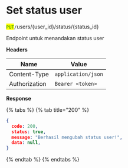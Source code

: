 # Set status user

<mark style="color:green;">`PUT`</mark>`/`users/{user\_id}/status/{status\_id}

Endpoint untuk menandakan status user

**Headers**

| Name          | Value              |
| ------------- | ------------------ |
| Content-Type  | `application/json` |
| Authorization | `Bearer <token>`   |

**Response**

{% tabs %}
{% tab title="200" %}
```json
{
  code: 200,
  status: true,
  message: "Berhasil mengubah status user!",
  data: null,
}
```
{% endtab %}
{% endtabs %}
